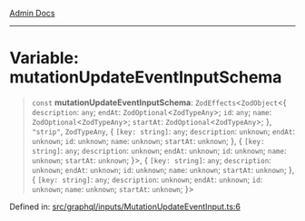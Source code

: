 [Admin Docs](/)

***

# Variable: mutationUpdateEventInputSchema

> `const` **mutationUpdateEventInputSchema**: `ZodEffects`\<`ZodObject`\<\{ `description`: `any`; `endAt`: `ZodOptional`\<`ZodTypeAny`\>; `id`: `any`; `name`: `ZodOptional`\<`ZodTypeAny`\>; `startAt`: `ZodOptional`\<`ZodTypeAny`\>; \}, `"strip"`, `ZodTypeAny`, \{ `[key: string]`: `any`;  `description`: `unknown`; `endAt`: `unknown`; `id`: `unknown`; `name`: `unknown`; `startAt`: `unknown`; \}, \{ `[key: string]`: `any`;  `description`: `unknown`; `endAt`: `unknown`; `id`: `unknown`; `name`: `unknown`; `startAt`: `unknown`; \}\>, \{ `[key: string]`: `any`;  `description`: `unknown`; `endAt`: `unknown`; `id`: `unknown`; `name`: `unknown`; `startAt`: `unknown`; \}, \{ `[key: string]`: `any`;  `description`: `unknown`; `endAt`: `unknown`; `id`: `unknown`; `name`: `unknown`; `startAt`: `unknown`; \}\>

Defined in: [src/graphql/inputs/MutationUpdateEventInput.ts:6](https://github.com/NishantSinghhhhh/talawa-api/blob/902a87c428b05018acbd37a72fd0f53e07960330/src/graphql/inputs/MutationUpdateEventInput.ts#L6)
